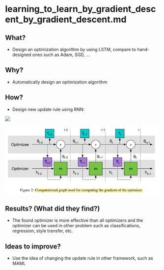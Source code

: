 # learning_to_learn_by_gradient_descent_by_gradient_descent.md
## What?
- Design an optimization algorithm by using LSTM, compare to hand-designed ones such as Adam, SGD, ...
## Why?
- Automatically design an optimization algorithm
## How?
- Design new update rule using RNN: 

<img src="https://render.githubusercontent.com/render/math?math=\theta_{t+1}=\theta_{t}+g_{t}\left(\nabla f\left(\theta_{t}\right), \phi\right)">

![alt text](../images/lstm_optimizer.png)
## Results? (What did they find?)
- The found optimizer is more effective than all optimizers and the optimizer can be used in other problem such as classifications, 
regression, style transfer, etc.
## Ideas to improve?
- Use the idea of changing the update rule in other framework, such as MAML

<!-- REFERENCE -->
